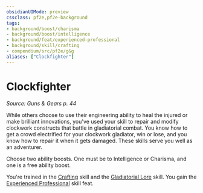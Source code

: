 ```yaml
---
obsidianUIMode: preview
cssclass: pf2e,pf2e-background
tags:
- background/boost/charisma
- background/boost/intelligence
- background/feat/experienced-professional
- background/skill/crafting
- compendium/src/pf2e/g&g
aliases: ["Clockfighter"]
---
```

# Clockfighter
*Source: Guns & Gears p. 44*  

While others choose to use their engineering ability to heal the injured or make brilliant innovations, you've used your skill to repair and modify clockwork constructs that battle in gladiatorial combat. You know how to get a crowd electrified for your clockwork gladiator, win or lose, and you know how to repair it when it gets damaged. These skills serve you well as an adventurer.

Choose two ability boosts. One must be to Intelligence or Charisma, and one is a free ability boost.

You're trained in the [Crafting](../../skills.md#Crafting) skill and the [Gladiatorial Lore](../../skills.md#Lore) skill. You gain the [Experienced Professional](../../feats/experienced-professional.md) skill feat.